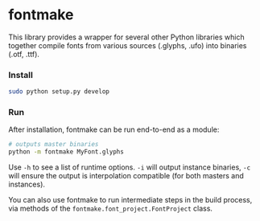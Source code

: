 # fontmake

This library provides a wrapper for several other Python libraries which
together compile fonts from various sources (.glyphs, .ufo) into binaries (.otf,
.ttf).

### Install

```bash
sudo python setup.py develop
```

### Run

After installation, fontmake can be run end-to-end as a module:

```bash
# outputs master binaries
python -m fontmake MyFont.glyphs
```

Use `-h` to see a list of runtime options. `-i` will output instance binaries,
`-c` will ensure the output is interpolation compatible (for both masters and
instances).

You can also use fontmake to run intermediate steps in the build process, via
methods of the `fontmake.font_project.FontProject` class.
